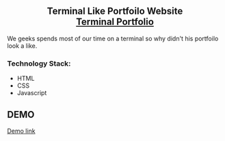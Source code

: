 <h2 align="center">
 Terminal Like Portfoilo Website<br/>
  <a href="https://curious-rishabh.github.io/rb.github.io/" target="_blank">Terminal Portfolio</a>
</h2>
We geeks spends most of our time on a terminal so why didn't his portfoilo look a like. 

### Technology Stack: 
* HTML
* CSS
* Javascript

## DEMO
[Demo link](https://curious-rishabh.github.io/rb.github.io/)
